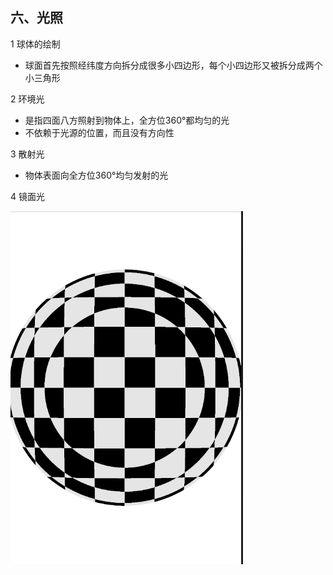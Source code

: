 ## 六、光照 ##

1 球体的绘制
- 球面首先按照经纬度方向拆分成很多小四边形，每个小四边形又被拆分成两个小三角形

2 环境光
- 是指四面八方照射到物体上，全方位360°都均匀的光
- 不依赖于光源的位置，而且没有方向性

3 散射光
- 物体表面向全方位360°均匀发射的光

4 镜面光

![球形](https://github.com/HadesHe/OpenGL3.xGame/blob/master/sample6/pngs/ball.png)